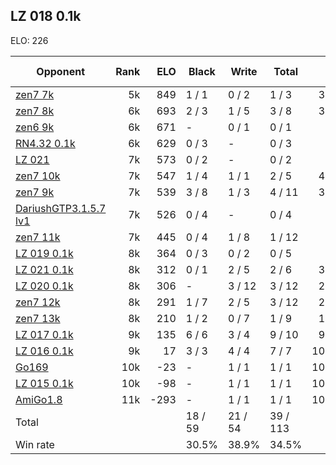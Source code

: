 ## LZ 018 0.1k ##

ELO: 226

Opponent | Rank | ELO | Black | Write | Total | Win rate
---------|-----:|----:|-------|-------|-------|-------:
[zen7 7k](zen7%207k.md) | 5k | 849 | 1 / 1 | 0 / 2 | 1 / 3 | 33.3%
[zen7 8k](zen7%208k.md) | 6k | 693 | 2 / 3 | 1 / 5 | 3 / 8 | 37.5%
[zen6 9k](zen6%209k.md) | 6k | 671 | - | 0 / 1 | 0 / 1 | 0.0%
[RN4.32 0.1k](RN4.32%200.1k.md) | 6k | 629 | 0 / 3 | - | 0 / 3 | 0.0%
[LZ 021](LZ%20021.md) | 7k | 573 | 0 / 2 | - | 0 / 2 | 0.0%
[zen7 10k](zen7%2010k.md) | 7k | 547 | 1 / 4 | 1 / 1 | 2 / 5 | 40.0%
[zen7 9k](zen7%209k.md) | 7k | 539 | 3 / 8 | 1 / 3 | 4 / 11 | 36.4%
[DariushGTP3.1.5.7 lv1](DariushGTP3.1.5.7%20lv1.md) | 7k | 526 | 0 / 4 | - | 0 / 4 | 0.0%
[zen7 11k](zen7%2011k.md) | 7k | 445 | 0 / 4 | 1 / 8 | 1 / 12 | 8.3%
[LZ 019 0.1k](LZ%20019%200.1k.md) | 8k | 364 | 0 / 3 | 0 / 2 | 0 / 5 | 0.0%
[LZ 021 0.1k](LZ%20021%200.1k.md) | 8k | 312 | 0 / 1 | 2 / 5 | 2 / 6 | 33.3%
[LZ 020 0.1k](LZ%20020%200.1k.md) | 8k | 306 | - | 3 / 12 | 3 / 12 | 25.0%
[zen7 12k](zen7%2012k.md) | 8k | 291 | 1 / 7 | 2 / 5 | 3 / 12 | 25.0%
[zen7 13k](zen7%2013k.md) | 8k | 210 | 1 / 2 | 0 / 7 | 1 / 9 | 11.1%
[LZ 017 0.1k](LZ%20017%200.1k.md) | 9k | 135 | 6 / 6 | 3 / 4 | 9 / 10 | 90.0%
[LZ 016 0.1k](LZ%20016%200.1k.md) | 9k | 17 | 3 / 3 | 4 / 4 | 7 / 7 | 100.0%
[Go169](Go169.md) | 10k | -23 | - | 1 / 1 | 1 / 1 | 100.0%
[LZ 015 0.1k](LZ%20015%200.1k.md) | 10k | -98 | - | 1 / 1 | 1 / 1 | 100.0%
[AmiGo1.8](AmiGo1.8.md) | 11k | -293 | - | 1 / 1 | 1 / 1 | 100.0%
Total | | | 18 / 59 | 21 / 54 | 39 / 113 | 
Win rate| | | 30.5% | 38.9% | 34.5% | 
